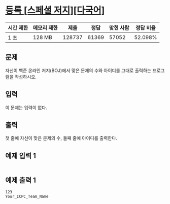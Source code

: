 # [등록 [스페셜 저지][다국어]](https://www.acmicpc.net/problem/7287)

| 시간 제한 | 메모리 제한 | 제출 | 정답 | 맞힌 사람 | 정답 비율 |
| --- | --- | --- | --- | --- | --- |
| 1 초 | 128 MB | 128737 | 61369 | 57052 | 52.098% |

## 문제

자신이 백준 온라인 저지(BOJ)에서 맞은 문제의 수와 아이디를 그대로 출력하는 프로그램을 작성하시오.

## 입력

이 문제는 입력이 없다.

## 출력

첫 줄에 자신이 맞은 문제의 수, 둘째 줄에 아이디를 출력한다.

## 예제 입력 1

```

```

## 예제 출력 1

```
123
Your_ICPC_Team_Name
```
